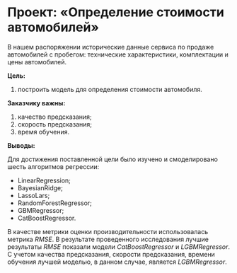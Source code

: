 # Проект: «Определение стоимости автомобилей»
В нашем распоряжении исторические данные cервиса по продаже автомобилей с пробегом: технические характеристики, комплектации и цены автомобилей.

**Цель:**

1. построить модель для определения стоимости автомобиля.

**Заказчику важны:**

1. качество предсказания;
2. скорость предсказания;
3. время обучения.


**Выводы:**

Для достижения поставленной цели было изучено и смоделировано шесть алгоритмов регрессии:

- LinearRegression;
- BayesianRidge;
- LassoLars;
- RandomForestRegressor;
- GBMRegressor;
- CatBoostRegressor.

В качестве метрики оценки производительности использовалась метрика *RMSE*. В результате проведенного исследования лучшие результаты *RMSE* показали модели *CatBoostRegressor* и *LGBMRegressor*. С учетом качества предсказания, скорости предсказания, времени обучения лучшей моделью, в данном случае, является *LGBMRegressor*.
